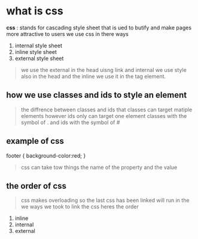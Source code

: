 # what is css
**css** : stands for cascading style sheet that is ued to butify and make pages more attractive to
users we use css in there ways
1. internal style sheet
2. inline style sheet 
3. external style sheet
> we use the external in the head uisng link and internal we use  style also in the head and the inline we use 
it in the tag element.
## how we use classes and ids to style an element 
> the diffrence between classes and ids that classes can target matiple elements however ids only 
can target one element classes with the symbol of . and ids with the symbol of # 

## example of css
footer
{
background-color:red;
}
> css can take tow things the name of the property and the value
## the order of css
> css makes overloading so the last css has been linked will run in the we ways we took to link the css
heres the order
1. inline
2. internal
3. external

